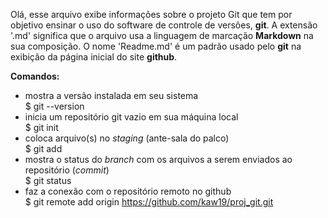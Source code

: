 Olá, esse arquivo exibe informações sobre o projeto Git que tem por objetivo ensinar o uso do software de controle de versões, **git**.
A extensão '.md' significa que o arquivo usa a linguagem de marcação **Markdown** na sua composição.
O nome 'Readme.md' é um padrão usado pelo **git** na exibição da página inicial do site **github**.

**Comandos:**  
- mostra a versão instalada em seu sistema  
$ git --version           
- inicia um repositório git vazio em sua máquina local  
$ git init                
- coloca arquivo(s) no *staging* (ante-sala do palco)  
$ git add                 
- mostra o status do *branch* com os arquivos a serem enviados ao repositório (*commit*)  
$ git status              
- faz a conexão com o repositório remoto no github  
$ git remote add origin https://github.com/kaw19/proj_git.git  
